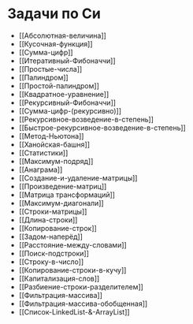 # Задачи по Си

- [[Абсолютная-величина]]
- [[Кусочная-функция]]
- [[Сумма-цифр]]
- [[Итеративный-Фибоначчи]]
- [[Простые-числа]]
- [[Палиндром]]
- [[Простой-палиндром]]
- [[Квадратное-уравнение]]
- [[Рекурсивный-Фибоначчи]]
- [[Сумма-цифр-(рекурсивно)]]
- [[Рекурсивное-возведение-в-степень]]
- [[Быстрое-рекурсивное-возведение-в-степень]]
- [[Метод-Ньютона]]
- [[Ханойская-башня]]
- [[Статистики]]
- [[Максимум-подряд]]
- [[Анаграма]]
- [[Создание-и-удаление-матрицы]]
- [[Произведение-матриц]]
- [[Матрица трансформаций]]
- [[Максимум-диагонали]]
- [[Строки-матрицы]]
- [[Длина-строки]]
- [[Копирование-строк]]
- [[Задом-наперёд]]
- [[Расстояние-между-словами]]
- [[Поиск-подстроки]]
- [[Строку-в-число]]
- [[Копирование-строки-в-кучу]]
- [[Капитализация-слов]]
- [[Разбиение-строки-разделителем]]
- [[Фильтрация-массива]]
- [[Фильтрация-массива-обобщенная]]
- [[Список-LinkedList-&-ArrayList]]